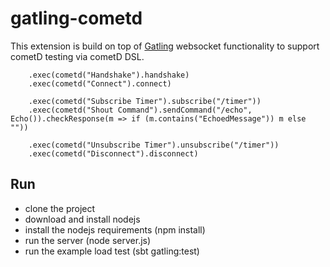 # gatling-cometd #

This extension is build on top of [Gatling](http://gatling.io/) websocket functionality to support cometD testing via cometD DSL.
```
    .exec(cometd("Handshake").handshake)
    .exec(cometd("Connect").connect)

    .exec(cometd("Subscribe Timer").subscribe("/timer"))
    .exec(cometd("Shout Command").sendCommand("/echo", Echo()).checkResponse(m => if (m.contains("EchoedMessage")) m else ""))

    .exec(cometd("Unsubscribe Timer").unsubscribe("/timer"))
    .exec(cometd("Disconnect").disconnect)
```

## Run ##
- clone the project
- download and install nodejs 
- install the nodejs requirements (npm install)
- run the server (node server.js)
- run the example load test (sbt gatling:test)

